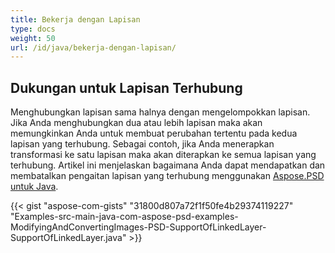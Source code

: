 ```yaml
---
title: Bekerja dengan Lapisan
type: docs
weight: 50
url: /id/java/bekerja-dengan-lapisan/
---
```


## **Dukungan untuk Lapisan Terhubung**
Menghubungkan lapisan sama halnya dengan mengelompokkan lapisan. Jika Anda menghubungkan dua atau lebih lapisan maka akan memungkinkan Anda untuk membuat perubahan tertentu pada kedua lapisan yang terhubung. Sebagai contoh, jika Anda menerapkan transformasi ke satu lapisan maka akan diterapkan ke semua lapisan yang terhubung. Artikel ini menjelaskan bagaimana Anda dapat mendapatkan dan membatalkan pengaitan lapisan yang terhubung menggunakan [Aspose.PSD untuk Java](https://products.aspose.com/psd/java).



{{< gist "aspose-com-gists" "31800d807a72f1f50fe4b29374119227" "Examples-src-main-java-com-aspose-psd-examples-ModifyingAndConvertingImages-PSD-SupportOfLinkedLayer-SupportOfLinkedLayer.java" >}}
